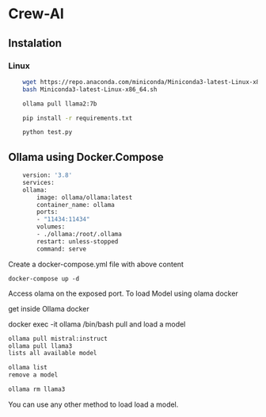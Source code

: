 # Crew-AI

## Instalation

### Linux

```bash
    wget https://repo.anaconda.com/miniconda/Miniconda3-latest-Linux-x86_64.sh
    bash Miniconda3-latest-Linux-x86_64.sh
```

```bash
    ollama pull llama2:7b

```


```bash
    pip install -r requirements.txt

    python test.py
``` 

## Ollama using Docker.Compose
```bash
    version: '3.8'
    services:
    ollama:
        image: ollama/ollama:latest
        container_name: ollama
        ports:
        - "11434:11434"
        volumes:
        - ./ollama:/root/.ollama
        restart: unless-stopped
        command: serve
```
Create a docker-compose.yml file with above content
```
docker-compose up -d
```
Access olama on the exposed port.
To load Model using olama docker

get inside Ollama docker

docker exec -it ollama /bin/bash
pull and load a model
```bash
ollama pull mistral:instruct
ollama pull llama3
lists all available model

ollama list
remove a model

ollama rm llama3
```
You can use any other method to load load a model.
